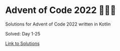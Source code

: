 # Advent of Code 2022 🎄🌟🎅
Solutions for Advent of Code 2022 written in Kotlin

Solved: Day 1-25

[Link to Solutions](https://github.com/patrick-elmquist/Advent-of-Code-2022/tree/main/src/main/kotlin)
